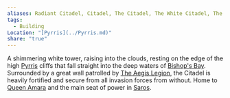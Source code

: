 ```yaml
---
aliases: Radiant Citadel, Citadel, The Citadel, The White Citadel, The Radiant White Citadel, The White Tower
tags:
  - Building
Location: "[Pyrris](../Pyrris.md)"
share: "true"
---
```


A shimmering white tower, raising into the clouds, resting on the edge of the high [Pyrris](../Pyrris.md) cliffs that fall straight into the deep waters of [Bishop's Bay](../../../Landmarks/Waters/Bishop's_Bay.md). Surrounded by a great wall patrolled by [The Aegis Legion](../../../../Factions_&%20Clans/The%20Aegis%20Legion/The_Aegis_Legion.md), the Citadel is heavily fortified and secure from all invasion forces from without. Home to [Queen Amara](../NPCs/Queen_Amara.md) and the main seat of power in [Saros](../../../../History_&%20Lore/A_Brief_Saros_History.md).